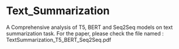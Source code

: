 # Text_Summarization
A Comprehensive analysis of T5, BERT and Seq2Seq models on text summarization task.
For the paper, please check the file named : TextSummarization_T5_BERT_Seq2Seq.pdf

